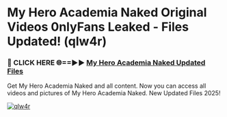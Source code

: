 # My Hero Academia Naked Original Videos 0nlyFans Leaked - Files Updated! (qlw4r)

<h3>🔴 CLICK HERE 🌐==►► <a href="https://tinyurl.com/yckcrads" rel="nofollow">My Hero Academia Naked Updated Files</a></h3>

Get My Hero Academia Naked and all content. Now you can access all videos and pictures of My Hero Academia Naked. New Updated Files 2025!

[![qlw4r](https://i.imgur.com/hpKpOFt.gif)](https://tinyurl.com/yckcrads)
